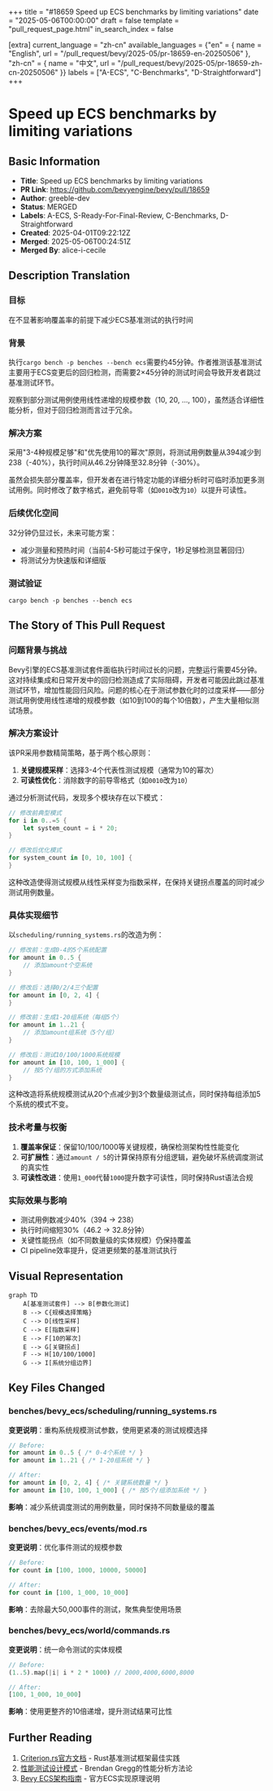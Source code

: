+++
title = "#18659 Speed up ECS benchmarks by limiting variations"
date = "2025-05-06T00:00:00"
draft = false
template = "pull_request_page.html"
in_search_index = false

[extra]
current_language = "zh-cn"
available_languages = {"en" = { name = "English", url = "/pull_request/bevy/2025-05/pr-18659-en-20250506" }, "zh-cn" = { name = "中文", url = "/pull_request/bevy/2025-05/pr-18659-zh-cn-20250506" }}
labels = ["A-ECS", "C-Benchmarks", "D-Straightforward"]
+++

# Speed up ECS benchmarks by limiting variations

## Basic Information
- **Title**: Speed up ECS benchmarks by limiting variations
- **PR Link**: https://github.com/bevyengine/bevy/pull/18659
- **Author**: greeble-dev
- **Status**: MERGED
- **Labels**: A-ECS, S-Ready-For-Final-Review, C-Benchmarks, D-Straightforward
- **Created**: 2025-04-01T09:22:12Z
- **Merged**: 2025-05-06T00:24:51Z
- **Merged By**: alice-i-cecile

## Description Translation
### 目标
在不显著影响覆盖率的前提下减少ECS基准测试的执行时间

### 背景
执行`cargo bench -p benches --bench ecs`需要约45分钟。作者推测该基准测试主要用于ECS变更后的回归检测，而需要2×45分钟的测试时间会导致开发者跳过基准测试环节。

观察到部分测试用例使用线性递增的规模参数（10, 20, ..., 100），虽然适合详细性能分析，但对于回归检测而言过于冗余。

### 解决方案
采用"3-4种规模足够"和"优先使用10的幂次"原则，将测试用例数量从394减少到238（-40%），执行时间从46.2分钟降至32.8分钟（-30%）。

虽然会损失部分覆盖率，但开发者在进行特定功能的详细分析时可临时添加更多测试用例。同时修改了数字格式，避免前导零（如`0010`改为`10`）以提升可读性。

### 后续优化空间
32分钟仍显过长，未来可能方案：
- 减少测量和预热时间（当前4-5秒可能过于保守，1秒足够检测显著回归）
- 将测试分为快速版和详细版

### 测试验证
```
cargo bench -p benches --bench ecs
```

## The Story of This Pull Request

### 问题背景与挑战
Bevy引擎的ECS基准测试套件面临执行时间过长的问题，完整运行需要45分钟。这对持续集成和日常开发中的回归检测造成了实际阻碍，开发者可能因此跳过基准测试环节，增加性能回归风险。问题的核心在于测试参数化时的过度采样——部分测试用例使用线性递增的规模参数（如10到100的每个10倍数），产生大量相似测试场景。

### 解决方案设计
该PR采用参数精简策略，基于两个核心原则：
1. **关键规模采样**：选择3-4个代表性测试规模（通常为10的幂次）
2. **可读性优化**：消除数字的前导零格式（如`0010`改为`10`）

通过分析测试代码，发现多个模块存在以下模式：
```rust
// 修改前典型模式
for i in 0..=5 {
    let system_count = i * 20;
}

// 修改后优化模式
for system_count in [0, 10, 100] {
}
```
这种改造使得测试规模从线性采样变为指数采样，在保持关键拐点覆盖的同时减少测试用例数量。

### 具体实现细节
以`scheduling/running_systems.rs`的改造为例：
```rust
// 修改前：生成0-4的5个系统配置
for amount in 0..5 {
    // 添加amount个空系统
}

// 修改后：选择0/2/4三个配置
for amount in [0, 2, 4] {
}

// 修改前：生成1-20组系统（每组5个）
for amount in 1..21 {
    // 添加amount组系统（5个/组）
}

// 修改后：测试10/100/1000系统规模
for amount in [10, 100, 1_000] {
    // 按5个/组的方式添加系统
}
```
这种改造将系统规模测试从20个点减少到3个数量级测试点，同时保持每组添加5个系统的模式不变。

### 技术考量与权衡
1. **覆盖率保证**：保留10/100/1000等关键规模，确保检测架构性性能变化
2. **可扩展性**：通过`amount / 5`的计算保持原有分组逻辑，避免破坏系统调度测试的真实性
3. **可读性改进**：使用`1_000`代替`1000`提升数字可读性，同时保持Rust语法合规

### 实际效果与影响
- 测试用例数减少40%（394 → 238）
- 执行时间缩短30%（46.2 → 32.8分钟）
- 关键性能拐点（如不同数量级的实体规模）仍保持覆盖
- CI pipeline效率提升，促进更频繁的基准测试执行

## Visual Representation

```mermaid
graph TD
    A[基准测试套件] --> B[参数化测试]
    B --> C{规模选择策略}
    C --> D[线性采样]
    C --> E[指数采样]
    E --> F[10的幂次]
    E --> G[关键拐点]
    F --> H[10/100/1000]
    G --> I[系统分组边界]
```

## Key Files Changed

### benches/bevy_ecs/scheduling/running_systems.rs
**变更说明**：重构系统规模测试参数，使用更紧凑的测试规模选择
```rust
// Before:
for amount in 0..5 { /* 0-4个系统 */ }
for amount in 1..21 { /* 1-20组系统 */ }

// After:
for amount in [0, 2, 4] { /* 关键系统数量 */ }
for amount in [10, 100, 1_000] { /* 按5个/组添加系统 */ }
```
**影响**：减少系统调度测试的用例数量，同时保持不同数量级的覆盖

### benches/bevy_ecs/events/mod.rs
**变更说明**：优化事件测试的规模参数
```rust
// Before:
for count in [100, 1000, 10000, 50000]

// After: 
for count in [100, 1_000, 10_000]
```
**影响**：去除最大50,000事件的测试，聚焦典型使用场景

### benches/bevy_ecs/world/commands.rs
**变更说明**：统一命令测试的实体规模
```rust
// Before:
(1..5).map(|i| i * 2 * 1000) // 2000,4000,6000,8000

// After:
[100, 1_000, 10_000]
```
**影响**：使用更整齐的10倍递增，提升测试结果可比性

## Further Reading
1. [Criterion.rs官方文档](https://bheisler.github.io/criterion.rs/book/index.html) - Rust基准测试框架最佳实践
2. [性能测试设计模式](https://www.brendangregg.com/methodology.html) - Brendan Gregg的性能分析方法论
3. [Bevy ECS架构指南](https://bevyengine.org/learn/book/ecs/) - 官方ECS实现原理说明